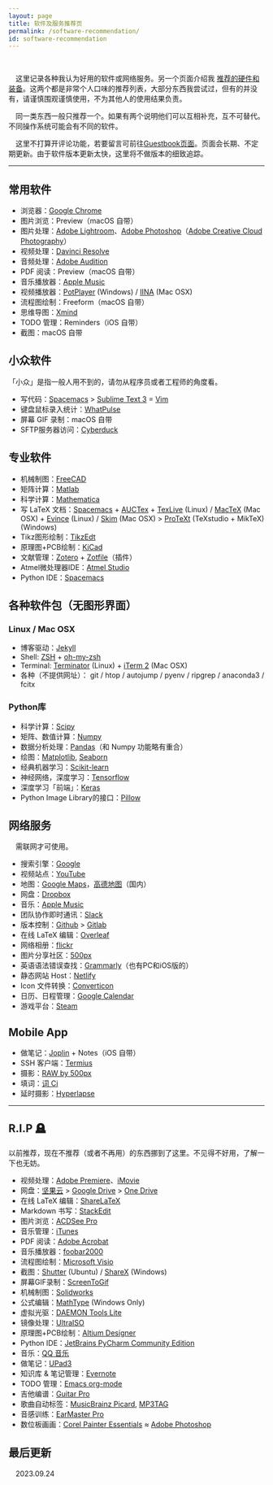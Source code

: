 ```yaml
---
layout: page
title: 软件及服务推荐页
permalink: /software-recommendation/
id: software-recommendation
---
```

<br>

　这里记录各种我认为好用的软件或网络服务。另一个页面介绍我 [推荐的硬件和装备](/stuff-recommendation/)。这两个都是非常个人口味的推荐列表，大部分东西我尝试过，但有的并没有，请谨慎围观谨慎使用，不为其他人的使用结果负责。

　同一类东西一般只推荐一个。如果有两个说明他们可以互相补充，互不可替代。不同操作系统可能会有不同的软件。

　这里不打算开评论功能，若要留言可前往[Guestbook页面](../guestbook/)。页面会长期、不定期更新。由于软件版本更新太快，这里将不做版本的细致追踪。

------

## 常用软件

- 浏览器：[Google Chrome](https://www.google.com/chrome/)
- 图片浏览：Preview（macOS 自带）
- 图片处理：[Adobe Lightroom](http://www.adobe.com/products/photoshop-lightroom.html)、[Adobe Photoshop](http://www.adobe.com/products/photoshop.html)（[Adobe Creative Cloud Photography](http://www.adobe.com/creativecloud/photography.html)）
- 视频处理：[Davinci Resolve](https://www.blackmagicdesign.com/products/davinciresolve/)
- 音频处理：[Adobe Audition](http://www.adobe.com/products/audition.html)
- PDF 阅读：Preview（macOS 自带）
- 音乐播放器：[Apple Music](https://music.apple.com/)
- 视频播放器：[PotPlayer](https://potplayer.daum.net/) (Windows) / [IINA](https://iina.io/) (Mac OSX)
- 流程图绘制：Freeform（macOS 自带）
- 思维导图：[Xmind](http://www.xmind.net/)
- TODO 管理：Reminders（iOS 自带）
- 截图：macOS 自带

## 小众软件

「小众」是指一般人用不到的，请勿从程序员或者工程师的角度看。

- 写代码：[Spacemacs](http://spacemacs.org) > [Sublime Text 3](https://www.sublimetext.com/3) = [Vim](https://github.com/macvim-dev/macvim)
- 键盘鼠标录入统计：[WhatPulse](https://whatpulse.org/)
- 屏幕 GIF 录制：macOS 自带
- SFTP服务器访问：[Cyberduck](https://cyberduck.io/?l=en)

## 专业软件

- 机械制图：[FreeCAD](https://www.freecad.org/)
- 矩阵计算：[Matlab](http://www.mathworks.com/products/matlab/)
- 科学计算：[Mathematica](https://www.wolfram.com/mathematica/)
- 写 LaTeX 文档：[Spacemacs](http://spacemacs.org) + [AUCTex](https://www.gnu.org/software/auctex/) + [TexLive](https://tug.org/texlive/) (Linux) / [MacTeX](https://tug.org/mactex/) (Mac OSX) + [Evince](https://wiki.gnome.org/Apps/Evince) (Linux) / [Skim](https://skim-app.sourceforge.io/) (Mac OSX) > [ProTeXt](https://www.tug.org/protext/) (TeXstudio + MikTeX) (Windows)
- Tikz图形绘制：[TikzEdt](http://www.tikzedt.org/)
- 原理图+PCB绘制：[KiCad](https://www.kicad.org/)
- 文献管理：[Zotero](https://www.zotero.org/) + [Zotfile](http://zotfile.com/)（插件）
- Atmel微处理器IDE：[Atmel Studio](http://www.atmel.com/tools/atmelstudio.aspx)
- Python IDE：[Spacemacs](http://spacemacs.org)

## 各种软件包（无图形界面）

### Linux / Mac OSX

- 博客驱动：[Jekyll](https://jekyllrb.com/)
- Shell: [ZSH](https://www.zsh.org/) + [oh-my-zsh](https://ohmyz.sh/)
- Terminal: [Terminator](https://launchpad.net/terminator) (Linux) + [iTerm 2](https://www.iterm2.com/) (Mac OSX)
- 各种（不提供网址）： git / htop / autojump / pyenv / ripgrep / anaconda3 / fcitx

### Python库

- 科学计算：[Scipy](https://scipy.org/)
- 矩阵、数值计算：[Numpy](http://www.numpy.org/)
- 数据分析处理：[Pandas](http://pandas.pydata.org/)（和 Numpy 功能略有重合）
- 绘图：[Matplotlib](https://matplotlib.org/), [Seaborn](https://seaborn.pydata.org/)
- 经典机器学习：[Scikit-learn](http://scikit-learn.org/stable/)
- 神经网络，深度学习：[Tensorflow](https://www.tensorflow.org/)
- 深度学习「前端」：[Keras](https://keras.io/)
- Python Image Library的接口：[Pillow](https://python-pillow.org/)

## 网络服务

　需联网才可使用。

- 搜索引擎：[Google](https://www.google.com/webhp?hl=en)
- 视频站点：[YouTube](https://www.youtube.com/)
- 地图：[Google Maps](https://www.google.com/maps)，[高德地图](https://www.amap.com)（国内）
- 网盘：[Dropbox](https://www.dropbox.com/)
- 音乐：[Apple Music](https://music.apple.com/us/browse)
- 团队协作即时通讯：[Slack](https://slack.com)
- 版本控制：[Github](https://github.com/) > [Gitlab](https://gitlab.com)
- 在线 LaTeX 编辑：[Overleaf](https://www.overleaf.com)
- 网络相册：[flickr](https://www.flickr.com/)
- 图片分享社区：[500px](https://500px.com/)
- 英语语法错误查找：[Grammarly](https://www.grammarly.com/)（也有PC和iOS版的）
- 静态网站 Host：[Netlify](https://www.netlify.com)
- Icon 文件转换：[Converticon](https://converticon.com/)
- 日历、日程管理：[Google Calendar](https://calendar.google.com)
- 游戏平台：[Steam](https://store.steampowered.com/)

## Mobile App

- 做笔记：[Joplin](https://joplinapp.org/) + Notes（iOS 自带）
- SSH 客户端：[Termius](https://itunes.apple.com/us/app/termius-ssh-shell-console-terminal/id549039908?mt=8)
- 摄影：[RAW by 500px](https://itunes.apple.com/ca/app/raw-by-500px-shoot-edit-sell-photos/id1135070560?mt=8)
- 填词：[词 Ci](https://itunes.apple.com/lu/app/cici-fu-zhu-tian-ci-song-ci/id791495459?l=de&mt=8)
- 延时摄影：[Hyperlapse](https://itunes.apple.com/us/app/hyperlapse-from-instagram/id740146917?mt=8)

------

## R.I.P 🪦

以前推荐，现在不推荐（或者不再用）的东西挪到了这里。不见得不好用，了解一下也无妨。

- 视频处理：[Adobe Premiere](http://www.adobe.com/products/premiere.html)、[iMovie](https://itunes.apple.com/us/app/imovie/id377298193?mt=8)
- 网盘：[坚果云](https://jianguoyun.com) > [Google Drive](https://drive.google.com) > [One Drive](https://onedrive.live.com/)
- 在线 LaTeX 编辑：[ShareLaTeX](https://www.sharelatex.com/)
- Markdown 书写：[StackEdit](https://stackedit.io/)
- 图片浏览：[ACDSee Pro](http://www.acdsee.com/en/products)
- 音乐管理：[iTunes](http://www.apple.com/itunes/)
- PDF 阅读：[Adobe Acrobat](https://acrobat.adobe.com/us/en/)
- 音乐播放器：[foobar2000](https://www.foobar2000.org/)
- 流程图绘制：[Microsoft Visio](https://products.office.com/en-us/visio/flowchart-software)
- 截图：[Shutter](https://launchpad.net/shutter) (Ubuntu) / [ShareX](https://getsharex.com/) (Windows)
- 屏幕GIF录制：[ScreenToGif](https://screentogif.codeplex.com/)
- 机械制图：[Solidworks](http://www.solidworks.com/)
- 公式编辑：[MathType](http://www.dessci.com/en/products/mathtype/) (Windows Only)
- 虚拟光驱：[DAEMON Tools Lite](http://www.daemon-tools.cc/downloads)
- 镜像处理：[UltraISO](https://www.ezbsystems.com/ultraiso/)
- 原理图+PCB绘制：[Altium Designer](http://www.altium.com/altium-designer/overview)
- Python IDE：[JetBrains PyCharm Community Edition](https://www.jetbrains.com/pycharm/download/)
- 音乐：[QQ 音乐](https://y.qq.com/)
- 做笔记：[UPad3](https://itunes.apple.com/us/app/upad-3/id401643317?mt=8)
- 知识库 & 笔记管理：[Evernote](https://evernote.com/?var=1)
- TODO 管理：[Emacs org-mode](https://orgmode.org/)
- 吉他编谱：[Guitar Pro](https://www.guitar-pro.com/en/index.php)
- 歌曲自动标签：[MusicBrainz Picard](https://picard.musicbrainz.org/), [MP3TAG](http://www.mp3tag.de/en/)
- 音感训练：[EarMaster Pro](https://www.earmaster.com/)
- 数位板画画：[Corel Painter Essentials](http://www.painterartist.com/en/product/painter-essentials/) ≈ [Adobe Photoshop](http://www.adobe.com/products/photoshop.html)

## 最后更新

　2023.09.24

